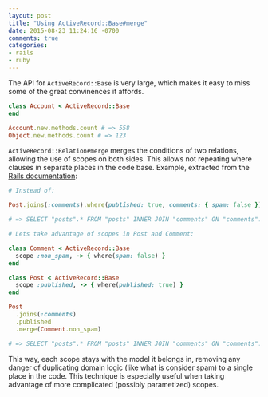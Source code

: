 ```yaml
---
layout: post
title: "Using ActiveRecord::Base#merge"
date: 2015-08-23 11:24:16 -0700
comments: true
categories:
- rails
- ruby
---
```


The API for `ActiveRecord::Base` is very large, which makes it easy to miss some of the great convinences it affords.

``` ruby
class Account < ActiveRecord::Base
end

Account.new.methods.count # => 558
Object.new.methods.count # => 123
```

`ActiveRecord::Relation#merge` merges the conditions of two relations, allowing the use of scopes on both sides. This allows not repeating where clauses in separate places in the code base. Example, extracted from the [Rails documentation][1]:

``` ruby
# Instead of:

Post.joins(:comments).where(published: true, comments: { spam: false })

# => SELECT "posts".* FROM "posts" INNER JOIN "comments" ON "comments"."post_id" = "posts"."id" WHERE "posts"."published" = ? AND "comments"."spam" = ?  [["published", "t"], ["spam", "f"]]

# Lets take advantage of scopes in Post and Comment:

class Comment < ActiveRecord::Base
  scope :non_spam, -> { where(spam: false) }
end

class Post < ActiveRecord::Base
  scope :published, -> { where(published: true) }
end

Post
  .joins(:comments)
  .published
  .merge(Comment.non_spam)

# => SELECT "posts".* FROM "posts" INNER JOIN "comments" ON "comments"."post_id" = "posts"."id" WHERE "posts"."published" = ? AND "comments"."spam" = ?  [["published", "t"], ["spam", "f"]]
```

This way, each scope stays with the model it belongs in, removing any danger of duplicating domain logic (like what is consider spam) to a single place in the code. This technique is especially useful when taking advantage of more complicated (possibly parametized) scopes.

[1]: http://apidock.com/rails/ActiveRecord/SpawnMethods/merge
